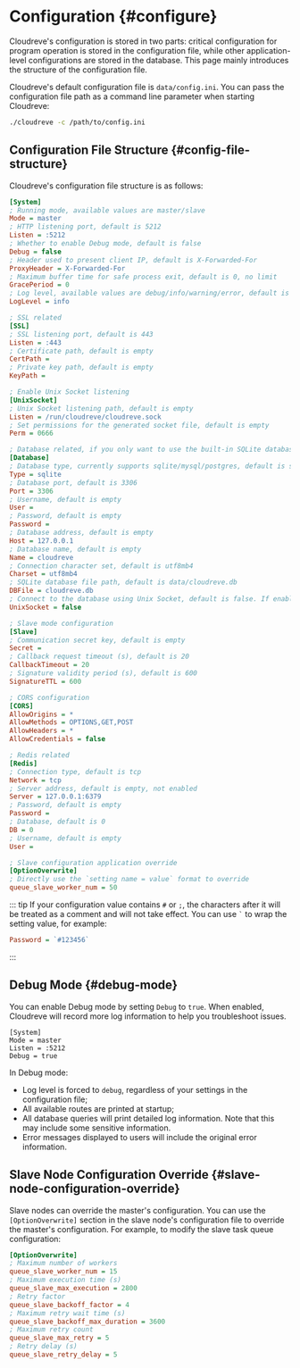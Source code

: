 # Configuration {#configure}

Cloudreve's configuration is stored in two parts: critical configuration for program operation is stored in the configuration file, while other application-level configurations are stored in the database. This page mainly introduces the structure of the configuration file.

Cloudreve's default configuration file is `data/config.ini`. You can pass the configuration file path as a command line parameter when starting Cloudreve:

```bash
./cloudreve -c /path/to/config.ini
```

## Configuration File Structure {#config-file-structure}

Cloudreve's configuration file structure is as follows:

```ini
[System]
; Running mode, available values are master/slave
Mode = master
; HTTP listening port, default is 5212
Listen = :5212
; Whether to enable Debug mode, default is false
Debug = false
; Header used to present client IP, default is X-Forwarded-For
ProxyHeader = X-Forwarded-For
; Maximum buffer time for safe process exit, default is 0, no limit
GracePeriod = 0
; Log level, available values are debug/info/warning/error, default is info
LogLevel = info

; SSL related
[SSL]
; SSL listening port, default is 443
Listen = :443
; Certificate path, default is empty
CertPath =
; Private key path, default is empty
KeyPath =

; Enable Unix Socket listening
[UnixSocket]
; Unix Socket listening path, default is empty
Listen = /run/cloudreve/cloudreve.sock
; Set permissions for the generated socket file, default is empty
Perm = 0666

; Database related, if you only want to use the built-in SQLite database, you can delete this section
[Database]
; Database type, currently supports sqlite/mysql/postgres, default is sqlite
Type = sqlite
; Database port, default is 3306
Port = 3306
; Username, default is empty
User =
; Password, default is empty
Password =
; Database address, default is empty
Host = 127.0.0.1
; Database name, default is empty
Name = cloudreve
; Connection character set, default is utf8mb4
Charset = utf8mb4
; SQLite database file path, default is data/cloudreve.db
DBFile = cloudreve.db
; Connect to the database using Unix Socket, default is false. If enabled, please specify the Unix Socket path in Host
UnixSocket = false

; Slave mode configuration
[Slave]
; Communication secret key, default is empty
Secret =
; Callback request timeout (s), default is 20
CallbackTimeout = 20
; Signature validity period (s), default is 600
SignatureTTL = 600

; CORS configuration
[CORS]
AllowOrigins = *
AllowMethods = OPTIONS,GET,POST
AllowHeaders = *
AllowCredentials = false

; Redis related
[Redis]
; Connection type, default is tcp
Network = tcp
; Server address, default is empty, not enabled
Server = 127.0.0.1:6379
; Password, default is empty
Password =
; Database, default is 0
DB = 0
; Username, default is empty
User =

; Slave configuration application override
[OptionOverwrite]
; Directly use the `setting name = value` format to override
queue_slave_worker_num = 50
```

::: tip
If your configuration value contains `#` or `;`, the characters after it will be treated as a comment and will not take effect. You can use `` ` `` to wrap the setting value, for example:

```ini
Password = `#123456`
```

:::

## Debug Mode {#debug-mode}

You can enable Debug mode by setting `Debug` to `true`. When enabled, Cloudreve will record more log information to help you troubleshoot issues.

```ini{4}
[System]
Mode = master
Listen = :5212
Debug = true
```

In Debug mode:

- Log level is forced to `debug`, regardless of your settings in the configuration file;
- All available routes are printed at startup;
- All database queries will print detailed log information. Note that this may include some sensitive information.
- Error messages displayed to users will include the original error information.

## Slave Node Configuration Override {#slave-node-configuration-override}

Slave nodes can override the master's configuration. You can use the `[OptionOverwrite]` section in the slave node's configuration file to override the master's configuration. For example, to modify the slave task queue configuration:

```ini
[OptionOverwrite]
; Maximum number of workers
queue_slave_worker_num = 15
; Maximum execution time (s)
queue_slave_max_execution = 2800
; Retry factor
queue_slave_backoff_factor = 4
; Maximum retry wait time (s)
queue_slave_backoff_max_duration = 3600
; Maximum retry count
queue_slave_max_retry = 5
; Retry delay (s)
queue_slave_retry_delay = 5
```
